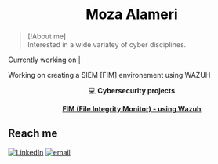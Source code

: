 <h1 align="center" style="color:black; font-weight:bold;">
  Moza Alameri
</h1>

> [!About me]  
> Interested in a wide variatey of cyber disciplines. 



 Currently working on | </b>
 
 Working on creating a SIEM [FIM] environement using WAZUH 

<div align="center">

<p>💻 <strong>Cybersecurity projects</strong></p>

<p><a href="https://github.com/MouzaAlameri-sec/FIM-LAB/tree/main"><strong>FIM (File Integrity Monitor) - using Wazuh</strong></a></p>

</div>





## Reach me 
 [![LinkedIn](https://img.shields.io/badge/LinkedIn-%230077B5.svg?logo=linkedin&logoColor=white)](https://www.linkedin.com/in/mouzaalameri-sec)  [![email](https://img.shields.io/badge/Email-D14836?logo=gmail&logoColor=white)](mailto:mozaalamriii@gmail.com) 

<!-- Proudly created with GPRM ( https://gprm.itsvg.in ) -->
